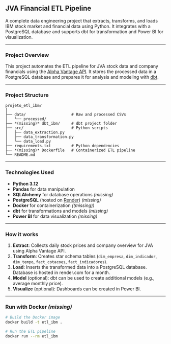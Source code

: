 ##  JVA Financial ETL Pipeline

A complete data engineering project that extracts, transforms, and loads IBM stock market and financial data using Python. It integrates with a PostgreSQL database and supports dbt for transformation and Power BI for visualization.

---

###  Project Overview

This project automates the ETL pipeline for JVA stock data and company financials using the [Alpha Vantage API](https://www.alphavantage.co/). It stores the processed data in a PostgreSQL database and prepares it for analysis and modeling with [dbt](https://www.getdbt.com/).

---

### Project Structure

```
projeto_etl_ibm/
│
├── data/                    # Raw and processed CSVs
│   └── processed/
├── *(missing)* dbt_ibm/     # dbt project folder
├── src/                     # Python scripts
│   ├── data_extraction.py
│   ├── data_transformation.py
│   └── data_load.py
├── requirements.txt         # Python dependencies
├── *(missing)* Dockerfile   # Containerized ETL pipeline
└── README.md
```

---

### Technologies Used

- **Python 3.12**
- **Pandas** for data manipulation
- **SQLAlchemy** for database operations *(missing)*
- **PostgreSQL** (hosted on [Render](https://render.com/)) *(missing)*
- **Docker** for containerization *((missing))*
- **dbt** for transformations and models *(missing)*
- **Power BI** for data visualization *(missing)*

---

###  How it works

1. **Extract**: Collects daily stock prices and company overview for JVA using Alpha Vantage API.
2. **Transform**: Creates star schema tables (`dim_empresa`, `dim_indicador`, `dim_tempo`, `fact_cotacoes`, `fact_indicadores`).
3. **Load**: Inserts the transformed data into a PostgreSQL database. Database is hosted in render.com for a month.
4. **Model** (optional): dbt can be used to create additional models (e.g., average monthly price).
5. **Visualize** (optional): Dashboards can be created in Power BI.

---

###  Run with Docker *(missing)*

```bash
# Build the Docker image
docker build -t etl_ibm .

# Run the ETL pipeline
docker run --rm etl_ibm
```

